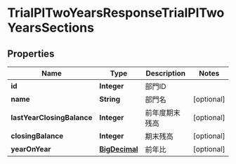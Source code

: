 

# TrialPlTwoYearsResponseTrialPlTwoYearsSections

## Properties

Name | Type | Description | Notes
------------ | ------------- | ------------- | -------------
**id** | **Integer** | 部門ID | 
**name** | **String** | 部門名 |  [optional]
**lastYearClosingBalance** | **Integer** | 前年度期末残高 |  [optional]
**closingBalance** | **Integer** | 期末残高 |  [optional]
**yearOnYear** | [**BigDecimal**](BigDecimal.md) | 前年比 |  [optional]



